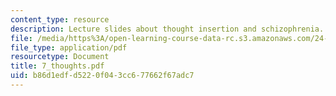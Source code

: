 ```yaml
---
content_type: resource
description: Lecture slides about thought insertion and schizophrenia.
file: /media/https%3A/open-learning-course-data-rc.s3.amazonaws.com/24-500-topics-in-philosophy-of-mind-perceptual-experience-spring-2007/b86d1edfd5220f043cc677662f67adc7_7_thoughts.pdf
file_type: application/pdf
resourcetype: Document
title: 7_thoughts.pdf
uid: b86d1edf-d522-0f04-3cc6-77662f67adc7
---
```

